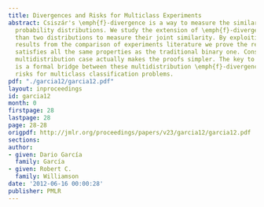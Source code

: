 ```yaml
---
title: Divergences and Risks for Multiclass Experiments
abstract: Csiszár's \emph{f}-divergence is a way to measure the similarity of two
  probability distributions. We study the extension of \emph{f}-divergence to more
  than two distributions to measure their joint similarity. By exploiting classical
  results from the comparison of experiments literature we prove the resulting divergence
  satisfies all the same properties as the traditional binary one. Considering the
  multidistribution case actually makes the proofs simpler. The key to these results
  is a formal bridge between these multidistribution \emph{f}-divergences and Bayes
  risks for multiclass classification problems.
pdf: "./garcia12/garcia12.pdf"
layout: inproceedings
id: garcia12
month: 0
firstpage: 28
lastpage: 28
page: 28-28
origpdf: http://jmlr.org/proceedings/papers/v23/garcia12/garcia12.pdf
sections: 
author:
- given: Dario García
  family: García
- given: Robert C.
  family: Williamson
date: '2012-06-16 00:00:28'
publisher: PMLR
---
```


